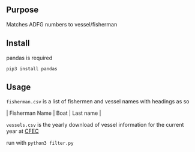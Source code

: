 ## Purpose
Matches ADFG numbers to vessel/fisherman
## Install
pandas is required

```pip3 install pandas```

## Usage
```fisherman.csv``` is a list of fishermen and vessel names with headings as so

|   Fisherman Name  |   Boat   |   Last name  |

```vessels.csv``` is the yearly download of vessel information for the current year at [CFEC](https://www.cfec.state.ak.us/plook/#downloads)

run with
```python3 filter.py```

